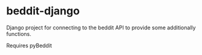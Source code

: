 beddit-django
=============

Django project for connecting to the beddit API to provide some additionally functions.

Requires pyBeddit
